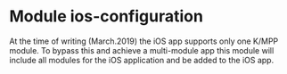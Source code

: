 # Module ios-configuration

At the time of writing (March.2019) the iOS app supports only one K/MPP module.
To bypass this and achieve a multi-module app this module will include all modules 
for the iOS application and be added to the iOS app. 